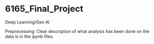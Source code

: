 # 6165_Final_Project
 Deep Learning/Gen AI
 
Preprocessing: Clear description of what analysis has been done on the data is in the ipynb files. 

